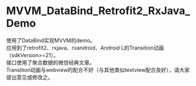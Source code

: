 # MVVM_DataBind_Retrofit2_RxJava_Demo
  
  使用了DataBind实现MVVM的demo。<br>
  应用到了retrofit2、rxjava、rxandroid、Android L的Transition动画（sdkVersion>=21）。<br>
  接口使用了聚合数据的微信经典文章。<br>
  Transition动画与webview的配合不好（与其他类似textview配合良好），请大家提出意见或修改之。
